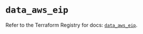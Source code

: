 # `data_aws_eip`

Refer to the Terraform Registry for docs: [`data_aws_eip`](https://registry.terraform.io/providers/hashicorp/aws/6.14.0/docs/data-sources/eip).

